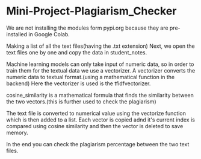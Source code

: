 # Mini-Project-Plagiarism_Checker

We are not installing the modules form pypi.org because they are pre-installed in Google Colab.

Making a list of all the text files(having the .txt extension)
Next, we open the text files one by one and copy the data in student_notes.

Machine learning models can only take input of numeric data, so in order to train them for the textual data we use a vectorizer.
A vectorizer converts the numeric data to textual format.(using a mathematical function in the backend)
Here the vectorizer is used is the tfidfvectorizer.

cosine_similarity is a mathematical formula that finds the similarity between the two vectors.(this is further used to check the plagiarism)

The text file is converted to numerical value using the vectorize function which is then added to a list.
Each vector is copied adnd it's current index is compared using cosine similarity and then the vector is deleted to save memory.  

In the end you can check the plagiarism percentage between the two text files.
